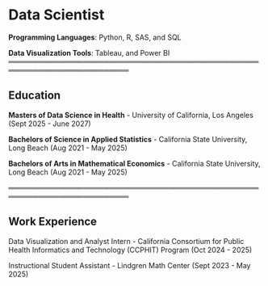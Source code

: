 # Data Scientist

**Programming Languages**: Python, R, SAS, and SQL

**Data Visualization Tools**: Tableau, and Power BI
══════════════════════════════════════════════════════════════════════════

## Education
**Masters of Data Science in Health** - University of California, Los Angeles (Sept 2025 - June 2027)

**Bachelors of Science in Applied Statistics** - California State University, Long Beach (Aug 2021 - May 2025)

**Bachelors of Arts in Mathematical Economics** - California State University, Long Beach (Aug 2021 - May 2025)

══════════════════════════════════════════════════════════════════════════

## Work Experience

Data Visualization and Analyst Intern - California Consortium for Public Health Informatics and Technology (CCPHIT) Program (Oct 2024 - 2025)

Instructional Student Assistant - Lindgren Math Center (Sept 2023 - May 2025)
